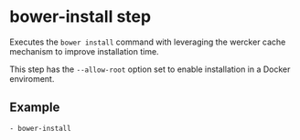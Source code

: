 # bower-install step

Executes the `bower install` command with leveraging the wercker cache mechanism to improve installation time.

This step has the `--allow-root` option set to enable installation in a Docker enviroment.

## Example

    - bower-install
